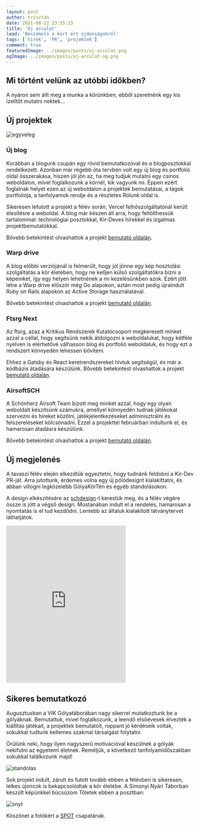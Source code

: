 ```yaml
---
layout: post
author: triszt4n
date: 2021-08-22 23:55:13
title: 'Új arculat'
lead: 'Beszámoló a kört ért újdonságokról'
tags: ['hírek', 'PR', 'projektek']
comment: true
featuredImage: ../images/posts/uj-arculat.png
ogImage: ../images/posts/uj-arculat-og.png
---
```


## Mi történt velünk az utóbbi időkben?

A nyáron sem állt meg a munka a körünkben, ebből szeretnénk egy kis ízelítőt mutatni nektek...

## Új projektek

![egyveleg](https://warp.kir-dev.sch.bme.hu/img/blobs/redirect/eyJfcmFpbHMiOnsibWVzc2FnZSI6IkJBaHBYZz09IiwiZXhwIjpudWxsLCJwdXIiOiJibG9iX2lkIn19--bf24b78fcb0c9fd588186d752ffa9cc66364f54b/egyveleg.png)

### Új blog

Korábban a blogunk csupán egy rövid bemutatkozóval és a blogposztokkal rendelkezett. Azonban már régebb óta tervben volt egy új blog és portfolió oldal összerakása, hiszen jól jön az, ha meg tudjuk mutatni egy csinos weboldalon, mivel foglalkozunk a körnél, kik vagyunk mi. Éppen ezért foglalnak helyet ezen az új weboldalon a projektek bemutatásai, a tagok portfoliója, a tanfolyamok rendje és a részletes _Rólunk_ oldal is.

Sikeresen lefutott a projekt a félév során, Vercel felhőszolgáltatónál került élesítésre a weboldal. A blog már készen áll arra, hogy feltölthessük tartalommal: technológiai posztokkal, Kir-Deves hírekkel és izgalmas projektbemutatókkal.

Bővebb betekintést olvashattok a projekt [bemutató oldalán](/project/blog-next).

### Warp drive

A blog előbbi verziójánál is felmerült, hogy jól jönne egy kép hosztolási szolgáltatás a kör életében, hogy ne kelljen külső szolgáltatókra bízni a képeinket, így egy helyen lehetnének a mi kezelésünkben azok. Ezért jött létre a Warp drive először még Go alapokon, aztán most pedig újraindult Ruby on Rails alapokon az Active Storage használatával.

Bővebb betekintést olvashattok a projekt [bemutató oldalán](/project/warp-next).

### Ftsrg Next

Az ftsrg, azaz a Kritikus Rendszerek Kutatócsoport megkeresett minket azzal a céllal, hogy segítsünk nekik átdolgozni a weboldalukat, hogy kétféle nyelven is elérhetővé válhasson blog és portfolió weboldaluk, és hogy ezt a rendszert könnyedén lehessen bővíteni.

Ehhez a Gatsby és React keretrendszereket hívtuk segítségül, és már a kódbázis átadására készülünk. Bővebb betekintést olvashattok a projekt [bemutató oldalán](/project/ftsrg-next).

### AirsoftSCH

A Schönherz Airsoft Team bízott meg minket azzal, hogy egy olyan weboldalt készítsünk számukra, amellyel könnyedén tudnak játékokat szervezni és híreket közölni, játékjelentkezéseket adminisztrálni és felszereléseket kölcsönadni. Ezzel a projekttel februárban indultunk el, és hamarosan átadásra készülünk.

Bővebb betekintést olvashattok a projekt [bemutató oldalán](/project/airsoft).

## Új megjelenés

A tavaszi félév elején elkezdtük egyeztetni, hogy tudnánk feldobni a Kir-Dev PR-ját. Arra jutottunk, érdemes volna egy új pólódesignt kialakíttatni, és abban villogni legközelebb GólyaKörTén és egyéb standolásokon.

A design elkészítésére az [schdesign](schdesign.hu)-t kerestük meg, és a félév végére össze is jött a végső design. Mostanában indult el a rendelés, hamarosan a nyomtatás is el tud kezdődni. Lentebb az általuk kialakított látványtervet láthatjátok.

<iframe src="https://instagram.com/p/CSoMySXtA8U/embed" width="320" height="420" frameborder="0"></iframe>

## Sikeres bemutatkozó

Augusztusban a VIK Gólyatáborában nagy sikerrel mutatkoztunk be a gólyáknak. Bemutattuk, mivel foglalkozunk, a leendő elsőévesek élvezték a kiállítás játékait, a projektek bemutatóit, roppant jó kérdéseik voltak, sokukkal tudtunk kellemes szakmai társalgást folytatni.

Örülünk neki, hogy ilyen nagyszerű motivációval készülnek a gólyák nekifutni az egyetemi életnek. Reméljük, a következő tanfolyamidőszakban sokukkal találkozunk majd!

![standolas](https://warp.kir-dev.sch.bme.hu/img/blobs/redirect/eyJfcmFpbHMiOnsibWVzc2FnZSI6IkJBaHBYdz09IiwiZXhwIjpudWxsLCJwdXIiOiJibG9iX2lkIn19--40ec274dd63ad6857b8405cfdb270e7392533598/20210814_145833_vince.jpg)

Sok projekt indult, zárult és futott tovább ebben a félévben is sikeresen, lelkes újoncok is bekapcsolódtak a kör életébe. A Simonyi Nyári Táborban készült képünkkel búcsúzom Tőletek ebben a posztban:

![snyt](https://warp.kir-dev.sch.bme.hu/img/blobs/redirect/eyJfcmFpbHMiOnsibWVzc2FnZSI6IkJBaHBZQT09IiwiZXhwIjpudWxsLCJwdXIiOiJibG9iX2lkIn19--1381eead7a715c465efb0a7a96b9cdf1f3a7c477/20210718_095824_talli.jpg)

Köszönet a fotókért a [SPOT](https://spot.sch.bme.hu/) csapatának.
